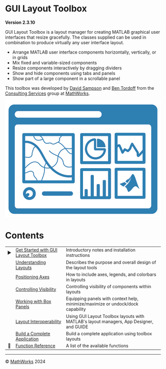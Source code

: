 # **GUI Layout Toolbox**

**Version 2.3.10**

GUI Layout Toolbox is a layout manager for creating MATLAB graphical user interfaces that resize gracefully. The classes supplied can be used in combination to produce virtually any user interface layout.

-  Arrange MATLAB user interface components horizontally, vertically, or in grids 
-  Mix fixed and variable\-sized components 
-  Resize components interactively by dragging dividers 
-  Show and hide components using tabs and panels 
-  Show part of a large component in a scrollable panel 

This toolbox was developed by [David Sampson](https://www.mathworks.com/matlabcentral/profile/authors/16247) and [Ben Tordoff](https://www.mathworks.com/matlabcentral/profile/authors/1297191) from the [Consulting Services](https://www.mathworks.com/services/consulting.html) group at [MathWorks](https://www.mathworks.com/).

![GUI Layout Toolbox Logo](Images/glt.png "GUI Layout Toolbox Logo")

# Contents
||||
| :-: | --- | --- |
| :arrow_forward: | [Get Started with GUI Layout Toolbox](GettingStarted.md) | Introductory notes and installation instructions |
| | [Understanding Layouts](UnderstandingLayouts.md) | Describes the purpose and overall design of the layout tools |
| | [Positioning Axes](PositioningAxes.md) | How to include axes, legends, and colorbars in layouts |
| | [Controlling Visibility](ControllingVisibility.md) | Controlling visibility of components within layouts |
| | [Working with Box Panels](WorkingWithBoxPanels.md) | Equipping panels with context help, minimize/maximize or undock/dock capability |
| | [Layout Interoperability](LayoutInteroperability.md) | Using GUI Layout Toolbox layouts with MATLAB's layout managers, App Designer, and GUIDE |
| | [Build a Complete Application](ACompleteExample.md) | Build a complete application using toolbox layouts |
| :memo: | [Function Reference](FunctionReference.md) | A list of the available functions |

___

:copyright: [MathWorks](https://www.mathworks.com/services/consulting.html) 2024